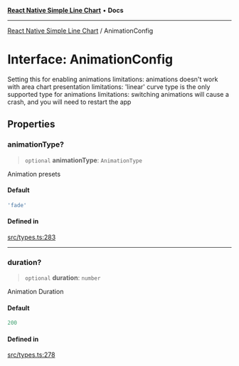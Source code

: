 [**React Native Simple Line Chart**](../README.md) • **Docs**

***

[React Native Simple Line Chart](../globals.md) / AnimationConfig

# Interface: AnimationConfig

Setting this for enabling animations
limitations: animations doesn't work with area chart presentation
limitations: 'linear' curve type is the only supported type for animations
limitations: switching animations will cause a crash, and you will need to restart the app

## Properties

### animationType?

> `optional` **animationType**: `AnimationType`

Animation presets

#### Default

```ts
'fade'
```

#### Defined in

[src/types.ts:283](https://github.com/Malaa-tech/react-native-simple-line-chart/blob/09edd766afceda200551558c41bf04eef4ec5b23/src/types.ts#L283)

***

### duration?

> `optional` **duration**: `number`

Animation Duration

#### Default

```ts
200
```

#### Defined in

[src/types.ts:278](https://github.com/Malaa-tech/react-native-simple-line-chart/blob/09edd766afceda200551558c41bf04eef4ec5b23/src/types.ts#L278)
